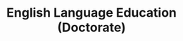 ---
slugId: inggris-dik-s3
lang: en
title: "English Language Education (Doctorate)"
menu:
  - id: "profile"
    label: "About the Program"
  - id: "visi-plo-s3"               
    label: "Vision & PLO"
  - id: "curriculum"
    label: "Curriculum"
    external: "https://kurikulum.upi.edu/struktur/prodi/P077"
  - id: "accreditation"
    label: "Accreditation"
  - id: "faculty-members"
    label: "Faculty Members"
  - id: "academic-development"
    label: "Academic Development"
  - id: "facilities"
    label: "Facilities"
  - id: "pmb"
    label: "Admission / Enrollment"
    external: "https://pmb.upi.edu/"  


sections:
  visi-plo-s3:
    title: "Vision & Program Learning Outcomes (Doctorate)"
    content: |
      <section class="bg-white dark:bg-gray-900 pt-10 md:pt-10 pb-12 md:pb-24 px-0">
        <div class="max-w-6xl mx-auto px-4">

          <!-- Institutional Vision (umbrella S1–S3) -->
          <h2 class="text-xl font-semibold text-purple-800 dark:text-purple-300 mb-2">Institutional Vision</h2>
          <p class="text-gray-700 dark:text-gray-300 mb-8">
            To become a leading and outstanding bachelor, master's and doctoral study program in the world with cutting-edge theories and innovative practices in English language education in line with the demands of contemporary society by 2040.
          </p>

          <!-- Academic Vision Doctorate -->
          <h2 class="text-xl font-semibold text-purple-800 dark:text-purple-300 mb-2">Academic Vision (Doctorate)</h2>
          <p class="text-gray-700 dark:text-gray-300 mb-8">
            To organize a leading, innovative and transformative master’s  English language education study through three pillars of higher education  with functional cutting-edge theories and practices in linguistics, pedagogy, and technology in line with the demands of the society.
          </p>

          <!-- Program Learning Outcomes (PLO) Doctorate -->
          <h2 class="text-xl font-semibold text-purple-800 dark:text-purple-300 mb-4">Program Learning Outcomes (Doctorate)</h2>
          <ol class="list-decimal pl-6 text-gray-700 dark:text-gray-300 space-y-2">
            <li>Make use of theoretical and practical knowledge and skills in English as a Foreign Language education in academic and professional contexts (with the reference to level C1 (minimum C1a) of CEFR) with other relevant supportive knowledge.</li>
            <li>Develop innovative models on lesson planning, teaching practice and evaluation in EFL education contexts attending to significant features of the 21st Century education in line with functional and cutting-edge theories and practices of linguistics, pedagogy, and technology.</li>
            <li>Apply morals, ethics, and university core values to uphold and maintain academic and social relations.</li>
            <li>Demonstrate 21st century skills, especially to do with creativity, effective collaboration, communication, and critical thinking in multidisciplinary and socio-cultural contexts.</li>
            <li>Perform research projects novelties contributing to the development and enhancement of EFL education in line with functional and cutting-edge theories and practices of linguistics, pedagogy, and technology.</li>
            <li>Develop innovative models of continuous self-development in improving professional performance quality.</li>
          </ol>

        </div>
      </section>

  profile:
    title: About the English Language Education Doctoral Program
    content: |
      <section class="bg-white dark:bg-gray-900 pt-10 md:pt-10 pb-12 md:pb-24 px-0">
        <div class="max-w-6xl mx-auto px-4">

          <h2 class="text-xl font-semibold text-purple-800 dark:text-purple-300 mb-2">History</h2><br>
          <div class="relative border-l-2 border-purple-300 dark:border-purple-600 pl-14 space-y-10 mb-6">

            <div class="relative">
              <div class="absolute w-4 h-4 bg-purple-600 rounded-full -left-6 top-1.5"></div>
              <h3 class="text-base font-semibold text-purple-800 dark:text-purple-300">June 8, 2005: Establishment of the Program</h3>
              <p class="text-gray-700 dark:text-gray-300 mt-1">The Doctoral Program (S3) in English Language Education was established based on Rector’s Decree No. 3046/J33/PP.03.02/2005.</p>
            </div>

            <div class="relative">
              <div class="absolute w-4 h-4 bg-purple-600 rounded-full -left-6 top-1.5"></div>
              <h3 class="text-base font-semibold text-purple-800 dark:text-purple-300">August 2021: National Accreditation</h3>
              <p class="text-gray-700 dark:text-gray-300 mt-1">The program achieved an "Excellent" accreditation from BAN-PT based on Decree No. 10216/SK/BAN-PT/Akred-Itnl/S/VIII/2021.</p>
            </div>

            <div class="relative">
              <div class="absolute w-4 h-4 bg-purple-600 rounded-full -left-6 top-1.5"></div>
              <h3 class="text-base font-semibold text-purple-800 dark:text-purple-300">2021: International Accreditation by AQAS</h3>
              <p class="text-gray-700 dark:text-gray-300 mt-1">The program obtained "Unconditional" status from the international accreditation agency AQAS.</p>
            </div>
          </div>

          <p class="text-gray-700 dark:text-gray-300 mb-10">
            In line with the vision and mission of Universitas Pendidikan Indonesia and the Faculty of Language and Literature Education, this doctoral program specializes in preparing teacher educators, education experts, researchers, program developers, and analysts in English Language Education. 
            The Doctorate program continually enhances academic quality and becomes a benchmark of excellence through collaboration with similar programs both nationally and internationally, including ASPBI, TEFLIN, ASIATEFL, International TEFL, TESOL, as well as top 100 world universities.
          </p>


          <h2 class="text-xl font-semibold text-purple-800 dark:text-purple-300 mb-2">Vision</h2>
          <p class="text-gray-700 dark:text-gray-300 mb-6">
          To conduct a leading doctoral study program in English Language Education that produces transformative research, thought leadership, and scientific contributions to advance theory, policy, and practice globally.
          </p>

          <h2 class="text-xl font-semibold text-purple-800 dark:text-purple-300 mb-2">Mission</h2>
          <ol class="list-decimal pl-6 text-gray-700 dark:text-gray-300 mb-6 space-y-2">
          <li>Advance theoretical and critical understanding in English Language Education and applied linguistics.</li>
          <li>Produce original and high-impact research on complex issues in English teaching and education policy.</li>
          <li>Prepare academics and institutional leaders capable of shaping discourse and innovation at national and international levels.</li>
          <li>Encourage interdisciplinary collaboration and scholarly engagement across educational and cultural contexts.</li>
          <li>Uphold academic integrity, scientific ethics, and social responsibility in all academic and professional activities.</li>
          </ol>

          <h2 class="text-xl font-semibold text-purple-800 dark:text-purple-300 mb-2">Program Leadership</h2>
          <ul class="list-disc pl-6 text-gray-700 dark:text-gray-300 mb-6 space-y-4">
            <li>
              <strong>Prof. Emi Emilia, M.Ed., Ph.D.</strong><br>
              <em>Position:</em> Head of Doctoral Program in English Language Education<br>
              <em>Expertise:</em> Systemic Functional Linguistics, Writing for Academic Purposes, EFL Curriculum Analysis, Grammar (Advanced)
            </li>
            <li>
              <strong>Dr. Rojab Siti Rodiyah, M.Ed.</strong><br>
              <em>Position:</em> Secretary of Doctoral Program in English Language Education<br>
              <em>Expertise:</em> Grammar: Basic and Advanced, Writing in Professional Context, Intercultural Communication
            </li>
          </ul>

          <h2 class="text-xl font-semibold text-purple-800 dark:text-purple-300 mb-2">Contact</h2>
          <p class="text-gray-700 dark:text-gray-300 mb-6">
            Doctoral Program in English Language Education<br>
            Faculty of Language and Literature Education<br>
            Jl. Setiabudhi No 229<br>
            Postal Code 40154 Bandung City<br>
            Instagram: <a href="https://instagram.com/englishedu_upi" class="text-purple-700 dark:text-purple-300 hover:underline">@englishedu_upi</a>
          </p>

        </div>
      </section>

  faculty-members:
      title: "Faculty Members of English Language Education (Doctoral Program)"
      content: |
          <section class="bg-white dark:bg-gray-900 pt-10 md:pt-10 pb-12 md:pb-24 px-0">
          <div class="max-w-6xl mx-auto text-center">
            <div class="dosen-gallery grid grid-cols-2 sm:grid-cols-4 gap-4">

                <!-- Prof. Emi Emilia, M.Ed., Ph.D. -->
                <div class="bg-white dark:bg-gray-800 rounded-lg shadow hover:shadow-2xl transition-shadow duration-300 ease-in-out text-center pb-4 px-2">
                  <a href="/images/dosen/inggris-dik-s3/emi.webp" class="zoomable" data-pswp-width="800" data-pswp-height="1067">
                    <img src="/images/dosen/inggris-dik-s3/emi.webp" alt="Emi Emilia" class="w-full aspect-[3/4] object-cover object-top rounded-t-lg mb-2">
                  </a>
                  <h3 class="text-base font-semibold text-gray-900 dark:text-white mb-1">Prof. Emi Emilia, M.Ed., Ph.D.</h3>
                  <p class="text-[#422367] dark:text-purple-300">Professor</p>
                  <div class="flex justify-center gap-4 text-sm mt-2">
                    <a href="https://scholar.google.co.id/citations?hl=id&user=7u4pKQMAAAAJ" target="_blank" rel="noopener" class="text-gray-600 dark:text-gray-300 hover:text-purple-600"><i class="fab fa-google"></i> Scholar</a>
                    <a href="https://sinta.kemdikbud.go.id/authors/profile/6728899" target="_blank" rel="noopener" class="text-gray-600 dark:text-gray-300 hover:text-purple-600"><i class="fas fa-graduation-cap"></i> SINTA</a>
                  </div>
                </div>

                <!-- Prof. Dr. Sri Setyarini, M.A.Ling. -->
                <div class="bg-white dark:bg-gray-800 rounded-lg shadow hover:shadow-2xl transition-shadow duration-300 ease-in-out text-center pb-4 px-2">
                  <a href="/images/dosen/inggris-dik-s3/sri-setyarini.webp" class="zoomable" data-pswp-width="800" data-pswp-height="1067">
                    <img src="/images/dosen/inggris-dik-s3/sri-setyarini.webp" alt="Sri Setyarini" class="w-full aspect-[3/4] object-cover object-top rounded-t-lg mb-2">
                  </a>
                  <h3 class="text-base font-semibold text-gray-900 dark:text-white mb-1">Prof. Dr. Sri Setyarini, M.A.Ling.</h3>
                  <p class="text-[#422367] dark:text-purple-300">Professor</p>
                  <div class="flex justify-center gap-4 text-sm mt-2">
                    <a href="https://scholar.google.co.id/citations?hl=id&user=Bos20BIAAAAJ" target="_blank" rel="noopener" class="text-gray-600 dark:text-gray-300 hover:text-purple-600"><i class="fab fa-google"></i> Scholar</a>
                    <a href="https://sinta.kemdikbud.go.id/authors/profile/6121097" target="_blank" rel="noopener" class="text-gray-600 dark:text-gray-300 hover:text-purple-600"><i class="fas fa-graduation-cap"></i> SINTA</a>
                  </div>
                </div>

                <!-- Gin Gin Gustine, M.Pd., Ph.D. -->
                <div class="bg-white dark:bg-gray-800 rounded-lg shadow hover:shadow-2xl transition-shadow duration-300 ease-in-out text-center pb-4 px-2">
                  <a href="/images/dosen/inggris-dik-s3/gin.webp" class="zoomable" data-pswp-width="800" data-pswp-height="1067">
                    <img src="/images/dosen/inggris-dik-s3/gin.webp" alt="Gin Gin Gustine" class="w-full aspect-[3/4] object-cover object-top rounded-t-lg mb-2">
                  </a>
                  <h3 class="text-base font-semibold text-gray-900 dark:text-white mb-1">Gin Gin Gustine, M.Pd., Ph.D.</h3>
                  <p class="text-[#422367] dark:text-purple-300">Associate Professor</p>
                  <div class="flex justify-center gap-4 text-sm mt-2">
                    <a href="https://scholar.google.co.id/citations?hl=id&user=9e1PsOsAAAAJ" target="_blank" rel="noopener" class="text-gray-600 dark:text-gray-300 hover:text-purple-600"><i class="fab fa-google"></i> Scholar</a>
                    <a href="https://sinta.kemdikbud.go.id/authors/profile/6729061" target="_blank" rel="noopener" class="text-gray-600 dark:text-gray-300 hover:text-purple-600"><i class="fas fa-graduation-cap"></i> SINTA</a>
                  </div>
                </div>

                <!-- Dr. Fazri Nur Yusuf, M.Pd. -->
                <div class="bg-white dark:bg-gray-800 rounded-lg shadow hover:shadow-2xl transition-shadow duration-300 ease-in-out text-center pb-4 px-2">
                  <a href="/images/dosen/inggris-dik-s3/fazri.webp" class="zoomable" data-pswp-width="800" data-pswp-height="1067">
                    <img src="/images/dosen/inggris-dik-s3/fazri.webp" alt="Fazri Nur Yusuf" class="w-full aspect-[3/4] object-cover object-top rounded-t-lg mb-2">
                  </a>
                  <h3 class="text-base font-semibold text-gray-900 dark:text-white mb-1">Dr. Fazri Nur Yusuf, M.Pd.</h3>
                  <p class="text-[#422367] dark:text-purple-300">Associate Professor</p>
                  <div class="flex justify-center gap-4 text-sm mt-2">
                    <a href="https://scholar.google.co.id/citations?hl=id&user=xFZ1DdoAAAAJ" target="_blank" rel="noopener" class="text-gray-600 dark:text-gray-300 hover:text-purple-600"><i class="fab fa-google"></i> Scholar</a>
                    <a href="https://sinta.kemdikbud.go.id/authors/profile/5978422" target="_blank" rel="noopener" class="text-gray-600 dark:text-gray-300 hover:text-purple-600"><i class="fas fa-graduation-cap"></i> SINTA</a>
                  </div>
                </div>

                <!-- Pupung Purnawarman, M.S.Ed., Ph.D. -->
                <div class="bg-white dark:bg-gray-800 rounded-lg shadow hover:shadow-2xl transition-shadow duration-300 ease-in-out text-center pb-4 px-2">
                  <a href="/images/dosen/inggris-dik-s3/pupung.webp" class="zoomable" data-pswp-width="800" data-pswp-height="1067">
                    <img src="/images/dosen/inggris-dik-s3/pupung.webp" alt="Pupung Purnawarman" class="w-full aspect-[3/4] object-cover object-top rounded-t-lg mb-2">
                  </a>
                  <h3 class="text-base font-semibold text-gray-900 dark:text-white mb-1">Pupung Purnawarman, M.S.Ed., Ph.D.</h3>
                  <p class="text-[#422367] dark:text-purple-300">Associate Professor</p>
                  <div class="flex justify-center gap-4 text-sm mt-2">
                    <a href="https://scholar.google.co.id/citations?hl=id&user=-e_Y2FMAAAAJ" target="_blank" rel="noopener" class="text-gray-600 dark:text-gray-300 hover:text-purple-600"><i class="fab fa-google"></i> Scholar</a>
                    <a href="https://sinta.kemdikbud.go.id/authors/profile/5979299" target="_blank" rel="noopener" class="text-gray-600 dark:text-gray-300 hover:text-purple-600"><i class="fas fa-graduation-cap"></i> SINTA</a>
                  </div>
                </div>

            </div>
          </div>
          </section>



  facilities:
    title: "Facilities at the Faculty of Language and Literature Education (FPBS UPI)"
    content: |
      <!-- Facilities Section -->
      <section class="bg-white dark:bg-gray-900 pt-10 md:pt-10 pb-12 md:pb-24 px-0">

        <div class="max-w-6xl mx-auto">

          <!-- FPBS Facilities -->
          <details open class="mb-6 border border-gray-300 dark:border-gray-700 rounded-lg overflow-hidden">
            <summary class="bg-gray-100 dark:bg-gray-800 px-4 py-3 cursor-pointer font-semibold text-gray-800 dark:text-white">
              Facilities at FPBS UPI
            </summary>
            <div class="px-4 py-4 text-gray-800 dark:text-gray-300">
              <p class="mb-4">
                The complete list of dedicated facilities within the Faculty of Language and Literature Education (FPBS) UPI is available via the link below.
              </p>
              <a href="/profil/fasilitas/index.html" class="inline-block bg-purple-700 hover:bg-purple-800 text-white px-5 py-2 rounded-lg transition" target="_blank">
                View FPBS Facilities
              </a>
            </div>
          </details>

          <!-- UPI General Facilities -->
          <details class="border border-gray-300 dark:border-gray-700 rounded-lg overflow-hidden">
            <summary class="bg-gray-100 dark:bg-gray-800 px-4 py-3 cursor-pointer font-semibold text-gray-800 dark:text-white">
              General Facilities at UPI
            </summary>
            <div class="px-4 py-4 text-gray-800 dark:text-gray-300">
              <p class="mb-4">
                In addition to faculty facilities, UPI provides a variety of general supporting facilities for the entire academic community.
              </p>
              <a href="https://www.upi.edu/pendidikan/fasilitas" class="inline-block bg-purple-700 hover:bg-purple-800 text-white px-5 py-2 rounded-lg transition" target="_blank">
                View UPI Facilities
              </a>
            </div>
          </details>
        </div>
      </section>

  accreditation:
    title: "Accreditation – English Language Education (Doctorate)"
    content: |
      <section class="bg-white dark:bg-gray-900 pt-10 md:pt-10 pb-12 md:pb-24 px-0">

        <div class="max-w-6xl mx-auto">

          <!-- National Accreditation -->
          <details class="mb-6 border border-gray-300 dark:border-gray-700 rounded-lg overflow-hidden">
            <summary class="cursor-pointer px-4 py-3 bg-gray-100 dark:bg-gray-800 text-gray-800 dark:text-white font-medium hover:bg-gray-200 dark:hover:bg-gray-700">
              National Accreditation (BAN-PT)
            </summary>
            <div class="px-4 py-4 text-gray-700 dark:text-gray-300">
              <p class="mb-4">
                Based on <strong>BAN-PT Decree No. 10216/SK/BAN-PT/Akred-Itnl/D/VIII/2021</strong>, the Doctoral Program in English Language Education at Universitas Pendidikan Indonesia, Bandung City, has been accredited with the rating <strong>Excellent</strong>.
              </p>
              <p class="mb-4">
                This accreditation certificate is valid from <strong>18 August 2021</strong> to <strong>18 August 2026</strong>.
              </p>
              <img src="/images/akreditasi/inggris-s3/banpt.webp" alt="BAN-PT Accreditation Certificate (Doctorate)" class="w-full rounded-lg">
            </div>
          </details>

          <!-- International Accreditation (AQAS) -->
          <details class="border border-gray-300 dark:border-gray-700 rounded-lg overflow-hidden">
            <summary class="cursor-pointer px-4 py-3 bg-gray-100 dark:bg-gray-800 text-gray-800 dark:text-white font-medium hover:bg-gray-200 dark:hover:bg-gray-700">
              International Accreditation (AQAS)
            </summary>
            <div class="px-4 py-4 text-gray-700 dark:text-gray-300">
              <p class="mb-4">
                The program <strong>English Language Education [Doctorate of Education]</strong> has obtained international accreditation from <strong>AQAS (Agency for Quality Assurance through Accreditation of Study Programs)</strong>.
              </p>
              <p class="mb-4">
                The accreditation was granted by the <strong>AQAS Standing Commission on 31 May 2021</strong> and is <strong>unconditional</strong> until <strong>30 September 2027</strong>.
              </p>
              <p class="mb-4">
                AQAS is a European accreditation agency that follows the European Standards and Guidelines (ESG).
              </p>
              <img src="/images/akreditasi/inggris-s3/aqas.webp" alt="AQAS Accreditation Certificate (Doctorate)" class="w-full rounded-lg">
            </div>
          </details>

        </div>
      </section>

  academic-development:
    title: "Academic Development"
    content: |
        <section class="bg-white dark:bg-gray-900 pt-10 md:pt-10 pb-12 md:pb-24 px-4">

            <div class="max-w-6xl mx-auto">

              <!-- Toggle: Research on Learning Innovation -->
              <details class="mb-6 border border-gray-300 dark:border-gray-700 rounded-lg overflow-hidden">
                <summary class="bg-gray-100 dark:bg-gray-800 px-4 py-3 cursor-pointer font-semibold text-gray-800 dark:text-white hover:bg-gray-200 dark:hover:bg-gray-700">
                  Research on Learning Innovation (2024–2025)
                </summary>
                <div class="px-4 py-6 text-gray-700 dark:text-gray-300 space-y-6">

                  <div class="bg-gray-50 dark:bg-gray-800 rounded-lg shadow p-5">
                    <h3 class="font-semibold text-lg text-gray-900 dark:text-white mb-2">Prof. Dr. Didi Sukyadi, M.A.</h3>
                    <p>Exploring the semiotic affordances of tablets in translation classes for preservice teachers.</p>
                  </div>

                  <div class="bg-gray-50 dark:bg-gray-800 rounded-lg shadow p-5">
                    <h3 class="font-semibold text-lg text-gray-900 dark:text-white mb-2">Prof. Emi Emilia, M.Ed., Ph.D.</h3>
                    <p>Enhancing students’ contextual awareness in computer-assisted interpreting classes through a genre-based approach.</p>
                  </div>

                  <div class="bg-gray-50 dark:bg-gray-800 rounded-lg shadow p-5">
                    <h3 class="font-semibold text-lg text-gray-900 dark:text-white mb-2">Dr. Fazri Nur Yusuf, M.Pd.</h3>
                    <p>Accelerating assessment literacy of preservice English teachers through dialogic reflection in deep learning contexts: A study in secondary schools in Sleman, Yogyakarta.</p>
                  </div>

                  <div class="bg-gray-50 dark:bg-gray-800 rounded-lg shadow p-5">
                    <h3 class="font-semibold text-lg text-gray-900 dark:text-white mb-2">Ika Lestari Damayanti, M.A., Ph.D.</h3>
                    <p>The use of DeepSeek generative AI in content-based English language learning (CLIL) in bilingual classes.</p>
                  </div>

                  <div class="bg-gray-50 dark:bg-gray-800 rounded-lg shadow p-5">
                    <h3 class="font-semibold text-lg text-gray-900 dark:text-white mb-2">Dr. Lulu Laela Amalia, S.S., M.Pd.</h3>
                    <p>English teachers’ reflection on the use of metalanguage in teaching English as a foreign language in Indonesia.</p>
                  </div>

                  <div class="bg-gray-50 dark:bg-gray-800 rounded-lg shadow p-5">
                    <h3 class="font-semibold text-lg text-gray-900 dark:text-white mb-2">Annisa Rahmadani, S.Pd., M.A.</h3>
                    <p>Utilizing translanguaging strategies in speaking for academic purposes classes in higher education.</p>
                  </div>

                  <div class="bg-gray-50 dark:bg-gray-800 rounded-lg shadow p-5">
                    <h3 class="font-semibold text-lg text-gray-900 dark:text-white mb-2">Drs. Deddy Suryana, M.A.</h3>
                    <p>The effect of English communication skills on the economic activities of street vendors in the Tangkuban Parahu tourist area, West Java (2025–2025).</p>
                  </div>

                  <div class="bg-gray-50 dark:bg-gray-800 rounded-lg shadow p-5">
                    <h3 class="font-semibold text-lg text-gray-900 dark:text-white mb-2">Suharno, M.Pd.</h3>
                    <p>Needs analysis for English language teaching materials for the Public Relations Division of the Indonesian National Police at Subang Resort Police.</p>
                  </div>

                </div>
              </details>

              <!-- Toggle: Community Service - PkM by Discipline -->
              <details class="mb-6 border border-gray-300 dark:border-gray-700 rounded-lg overflow-hidden">
                <summary class="bg-gray-100 dark:bg-gray-800 px-4 py-3 cursor-pointer font-semibold text-gray-800 dark:text-white hover:bg-gray-200 dark:hover:bg-gray-700">
                  Community Service (Discipline-Based PkM) 2024–2025
                </summary>
                <div class="px-4 py-6 text-gray-700 dark:text-gray-300 space-y-6">

                  <div class="bg-gray-50 dark:bg-gray-800 rounded-lg shadow p-5">
                    <h3 class="font-semibold text-lg text-gray-900 dark:text-white mb-2">Dr. Fazri Nur Yusuf, M.Pd.</h3>
                    <p>Training on dialogic reflection models to accelerate assessment literacy in deep learning for English teachers in Klaten Regency, Yogyakarta.</p>
                  </div>

                  <div class="bg-gray-50 dark:bg-gray-800 rounded-lg shadow p-5">
                    <h3 class="font-semibold text-lg text-gray-900 dark:text-white mb-2">Dr. Finita Dewi, S.S., M.A.</h3>
                    <p>Integrating deep learning and technology in language teacher education.</p>
                  </div>

                  <div class="bg-gray-50 dark:bg-gray-800 rounded-lg shadow p-5">
                    <h3 class="font-semibold text-lg text-gray-900 dark:text-white mb-2">Gin Gin Gustine, M.Pd., Ph.D.</h3>
                    <p>Enhancing knowledge and teaching skills of senior high school English teachers using deep learning approaches in Yogyakarta Special Region.</p>
                  </div>

                  <div class="bg-gray-50 dark:bg-gray-800 rounded-lg shadow p-5">
                    <h3 class="font-semibold text-lg text-gray-900 dark:text-white mb-2">Dr. Iyen Nurlaelawati, M.Pd.</h3>
                    <p>Mentoring junior secondary school English teachers in adapting deep learning–based materials in Yogyakarta Special Region.</p>
                  </div>

                  <div class="bg-gray-50 dark:bg-gray-800 rounded-lg shadow p-5">
                    <h3 class="font-semibold text-lg text-gray-900 dark:text-white mb-2">Dr. Muhammad Handi Gunawan, M.Pd.</h3>
                    <p>Training on Technological Pedagogical and Content Knowledge (TPACK) for English teachers.</p>
                  </div>

                  <div class="bg-gray-50 dark:bg-gray-800 rounded-lg shadow p-5">
                    <h3 class="font-semibold text-lg text-gray-900 dark:text-white mb-2">Prof. Dr. Sri Setyarini, M.A.Ling.</h3>
                    <p>IHT on HOTS in Deep Learning for English teachers in Klaten: A breakthrough to strengthen 21st-century professional competence.</p>
                  </div>

                </div>
              </details>

              <!-- Toggle: International Research / RKLI -->
              <details class="mb-6 border border-gray-300 dark:border-gray-700 rounded-lg overflow-hidden">
                <summary class="bg-gray-100 dark:bg-gray-800 px-4 py-3 cursor-pointer font-semibold text-gray-800 dark:text-white hover:bg-gray-200 dark:hover:bg-gray-700">
                  International Research / Indonesian LPTK Collaborative Research (RKLI) 2024–2025
                </summary>
                <div class="px-4 py-6 text-gray-700 dark:text-gray-300 space-y-6">

                  <div class="bg-gray-50 dark:bg-gray-800 rounded-lg shadow p-5">
                    <h3 class="font-semibold text-lg text-gray-900 dark:text-white mb-2">Ahmad Bukhori Muslim, M.Ed., Ph.D.</h3>
                    <p>Intercultural communicative competence (ICC) in English language teaching to promote tourism: Comparing students' attitudes in Indonesia and Uzbekistan.</p>
                  </div>

                  <div class="bg-gray-50 dark:bg-gray-800 rounded-lg shadow p-5">
                    <h3 class="font-semibold text-lg text-gray-900 dark:text-white mb-2">Gin Gin Gustine, M.Pd., Ph.D.</h3>
                    <p>Enhancing preservice teachers' knowledge and skills in sustainability through an Education for Sustainable Development (ESD) model in Indonesia and Japan.</p>
                  </div>

                  <div class="bg-gray-50 dark:bg-gray-800 rounded-lg shadow p-5">
                    <h3 class="font-semibold text-lg text-gray-900 dark:text-white mb-2">Ari Arifin D., S.Pd., M.Ed., Ph.D.</h3>
                    <p>Exploration of IDLE (informal digital learning of English) activities conducted by students outside formal contexts.</p>
                  </div>

                  <div class="bg-gray-50 dark:bg-gray-800 rounded-lg shadow p-5">
                    <h3 class="font-semibold text-lg text-gray-900 dark:text-white mb-2">Pupung Purnawarman, M.Sc.Ed., Ph.D.</h3>
                    <p>HOTS in multiliteracy pedagogy: An ESP learning model to strengthen students’ critical digital literacy in English study programs.</p>
                  </div>

                  <div class="bg-gray-50 dark:bg-gray-800 rounded-lg shadow p-5">
                    <h3 class="font-semibold text-lg text-gray-900 dark:text-white mb-2">Prof. Dr. Hj. Nenden Sri Lengkanawati, M.Pd.</h3>
                    <p>Integrating artificial intelligence in academic writing: A qualitative study on graduate students’ use of generative AI.</p>
                  </div>

                  <div class="bg-gray-50 dark:bg-gray-800 rounded-lg shadow p-5">
                    <h3 class="font-semibold text-lg text-gray-900 dark:text-white mb-2">Prof. Dr. Sri Setyarini, M.A.Ling.</h3>
                    <p>Applying HOTS in multiliteracy pedagogy: A breakthrough model to strengthen students’ mental health literacy.</p>
                  </div>

                  <div class="bg-gray-50 dark:bg-gray-800 rounded-lg shadow p-5">
                    <h3 class="font-semibold text-lg text-gray-900 dark:text-white mb-2">Prof. Hj. Emi Emilia, M.A., Ph.D.</h3>
                    <p>Investigating the implementation and development of text-based English teaching over the last two decades and the integration of AI in West Java senior high schools.</p>
                  </div>

                </div>
              </details>

              <!-- Toggle: Additional Community Service -->
              <details class="mb-6 border border-gray-300 dark:border-gray-700 rounded-lg overflow-hidden">
                <summary class="bg-gray-100 dark:bg-gray-800 px-4 py-3 cursor-pointer font-semibold text-gray-800 dark:text-white hover:bg-gray-200 dark:hover:bg-gray-700">
                  Additional Community Service (2024–2025)
                </summary>
                <div class="px-4 py-6 text-gray-700 dark:text-gray-300 space-y-6">

                  <div class="bg-gray-50 dark:bg-gray-800 rounded-lg shadow p-5">
                    <h3 class="font-semibold text-lg text-gray-900 dark:text-white mb-2">Drs. Deddy Suryana, M.A.</h3>
                    <p>English competency training for tourism police personnel in Subang Regency.</p>
                  </div>

                  <div class="bg-gray-50 dark:bg-gray-800 rounded-lg shadow p-5">
                    <h3 class="font-semibold text-lg text-gray-900 dark:text-white mb-2">Ika Lestari Damayanti, S.Pd., M.A., Ph.D.</h3>
                    <p>Developing a technology-driven multiliteracy ecosystem through collaboration among parents, teachers, and communities.</p>
                  </div>

                </div>
              </details>

                </div>
              </section>

---